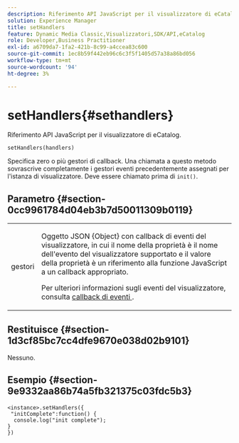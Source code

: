 ```yaml
---
description: Riferimento API JavaScript per il visualizzatore di eCatalog.
solution: Experience Manager
title: setHandlers
feature: Dynamic Media Classic,Visualizzatori,SDK/API,eCatalog
role: Developer,Business Practitioner
exl-id: a6709da7-1fa2-421b-8c99-a4ccea83c600
source-git-commit: 1ec8b59f442eb96c6c3f5f1405d57a38a86bd056
workflow-type: tm+mt
source-wordcount: '94'
ht-degree: 3%

---
```


# setHandlers{#sethandlers}

Riferimento API JavaScript per il visualizzatore di eCatalog.

`setHandlers(handlers)`

Specifica zero o più gestori di callback. Una chiamata a questo metodo sovrascrive completamente i gestori eventi precedentemente assegnati per l&#39;istanza di visualizzatore. Deve essere chiamato prima di `init()`.

## Parametro {#section-0cc9961784d04eb3b7d50011309b0119}

<table id="table_896DFF34A68A403DB93A6D597461A573"> 
 <tbody> 
  <tr> 
   <td colname="col1"> <p> <span class="codeph"> <span class="varname"> gestori  </span> </span> </p> </td> 
   <td colname="col2"> <p> <span class="codeph"> Oggetto  </span> JSON {Object} con callback di eventi del visualizzatore, in cui il nome della proprietà è il nome dell'evento del visualizzatore supportato e il valore della proprietà è un riferimento alla funzione JavaScript a un callback appropriato. </p> <p>Per ulteriori informazioni sugli eventi del visualizzatore, consulta <a href="../../../c-html5-s7-aem-asset-viewers/c-html5-20-ecatalog-viewer-about/c-html5-20-ecatalog-viewer-event-callbacks.md#concept-0bf5ff877043468db58ac62a92d002b6" format="dita" scope="local"> callback di eventi </a> . </p> </td> 
  </tr> 
 </tbody> 
</table>

## Restituisce {#section-1d3cf85bc7cc4dfe9670e038d02b9101}

Nessuno.

## Esempio {#section-9e9332aa86b74a5fb321375c03fdc5b3}

```
<instance>.setHandlers({ 
 "initComplete":function() { 
  console.log("init complete"); 
} 
})
```
